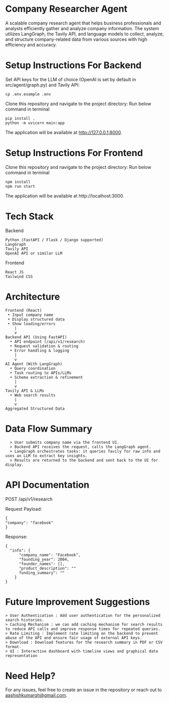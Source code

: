 # Company Researcher Agent

  A scalable company research agent that helps business professionals and analysts efficiently gather and analyze company information.
  The system utilizes LangGraph, the Tavily API, and language models to collect, analyze, and structure company-related data from various sources with high efficiency and accuracy.
        
# Setup Instructions For Backend

Set API keys for the LLM of choice (OpenAI is set by default in src/agent/graph.py) and Tavily API:
```
cp .env.example .env
```
Clone this repository and navigate to the project directory:
Run below command in terminal
```
pip install .
python -m uvicorn main:app
```
The application will be available at http://127.0.0.1:8000.

# Setup Instructions For Frontend

Clone this repository and navigate to the project directory:
Run below command in terminal
```
npm install
npm run start
```
The application will be available at http://localhost:3000.

# Tech Stack
  Backend
  ```
  Python (FastAPI / Flask / Django supported)
  LangGraph
  Tavily API
  OpenAI API or similar LLM
  ```
  Frontend
  ```
  React JS
  Tailwind CSS
  ```

# Architecture
    Frontend (React)
     • Input company name
     • Display structured data
     • Show loading/errors
        |
        v
    Backend API (Using FastAPI)
      • API endpoint (/api/v1/research)
      • Request validation & routing
      • Error handling & logging
        |
        v
    AI Agent (With LangGraph)
      • Query coordination                         
      • Task routing to APIs/LLMs                  
      • Schema extraction & refinement
        |
        v
    Tavily API & LLMs
      • Web search results 
        |
        v
    Aggregated Structured Data

# Data Flow Summary
```
  > User submits company name via the frontend UI.
  > Backend API receives the request, calls the LangGraph agent.
  > LangGraph orchestrates tasks: it queries Tavily for raw info and uses an LLM to extract key insights.
  > Results are returned to the backend and sent back to the UI for display.
```

# API Documentation
  POST /api/v1/research

  Request Payload:
  ```
  {
  "company": "facebook"
  }
  ```

  Response:
  ```
  {
    "info": {
        "company_name": "Facebook",
        "founding_year": 2004,
        "founder_names": [],
        "product_description": ""
        funding_summary": ""
      }
  }
  ```

# Future Improvement Suggestions
```
> User Authentication : Add user authentication for the personalized search histories.
> Caching Mechanism : we can add caching mechanism for search results to reduce API calls and improve response times for repeated queries.
> Rate Limiting : Implement rate limiting on the backend to prevent abuse of the API and ensure fair usage of external API keys.
> Download : Download features for the research summary in PDF or CSV format.
> UI : Interactive dashboard with timeline views and graphical data representation
```

# Need Help?
For any issues, feel free to create an issue in the repository or reach out to aashishkumargh@gmail.com.

